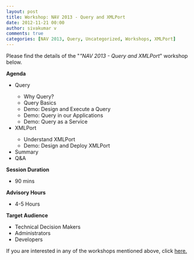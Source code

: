 ```yaml
---
layout: post
title: Workshop: NAV 2013 - Query and XMLPort
date: 2012-11-21 00:00
author: sivakumar v
comments: true
categories: [NAV 2013, Query, Uncategorized, Workshops, XMLPort]
---
```

<p>Please find the details of the "<em>"NAV 2013 - Query and XMLPort</em>" workshop below.<p><strong>Agenda</strong></p><ul>
<li>Query</li>
<ul>
<li>Why Query?&nbsp;</li>
<li>Query Basics</li>
<li>Demo: Design and Execute a Query</li>
<li>Demo: Query in our Applications</li>
<li>Demo: Query as a Service</li>
</ul>
<li>XMLPort</li>
<ul>
<li>Understand XMLPort</li>
<li>Demo: Design and Deploy XMLPort</li>
</ul>
<li>Summary</li>
<li>Q&amp;A</li>
</ul><p><strong>Session Duration</strong></p><ul>
<li>90 mins</li>
</ul><p><strong>Advisory Hours</strong></p><ul>
<li>4-5 Hours</li>
</ul><p><strong>Target Audience</strong></p><ul>
<li>Technical Decision Makers</li>
<li>Administrators</li>
<li>Developers</li>
</ul><p>If you are interested in any of the workshops mentioned above, click&nbsp;<a href="mailto:blog_ptsdynamics@microsoft.com?Subject=Dynamics%20NAV%20Workshops%20-%20Registration&amp;Body=PLEASE%20FILL%20IN%20THE%20FOLLOWING%20DETAILS%0A%0AName%3A%0ACompany%20Name%3A%0APartner%20ID%3A%0AContact%20number%3A%0AEmail%20ID%3A%0AProducts%20interested%20in%3A%0ASessions%20interested%20in%3A">here.</a></p></p>

